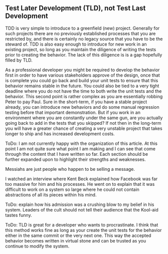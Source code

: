 ## Test Later Development (TLD), not Test Last Development
TDD is very simple to introduce to a greenfield (new) project. Generally for such projects there are no previously established processes that you are restricted by, and there is certainly no legacy source that you have to be the steward of. TDD is also easy enough to introduce for new work in an existing project, so long as you maintain the diligence of writing the tests prior to creating the behavior. The lack of this diligence is is a gap hopefully filled by TLD. 

As a professional developer you might be required to develop the behavior first in order to have various stakeholders approve of the design, once that is complete you could go back and build your unit tests to ensure that this behavior remains stable in the future. You could also be tied to a very tight deadline where you do not have the time to both write the unit tests and the behavior. This second point is rather complex as you are essentially robbing Peter to pay Paul. Sure in the short-term, if you have a stable project already, you can introduce new behaviors and do some manual regression testing before that important demonstration. But if you work in an environment where you are constantly under the same gun, are you actually going back to add in the tests that you skipped? If not then in the long-term you will have a greater chance of creating a very unstable project that takes longer to ship and has increased development costs.



ToDo: I am not currently happy with the organization of this article. At this point I am not quite sure what point I am making and I can see that come through the content that I have written so far. Each section should be further expanded upon to highlight their strengths and weaknesses. 







Messiahs are just people who happen to be selling a message. 

I watched an interview where Kent Beck explained how Facebook was far too massive for him and his processes. He went on to explain that it was difficult to work on a system so large where he could not contain abstractions of all its pieces within his mind.

ToDo: explain how his admission was a crushing blow to my belief in his system. Leaders of the cult should not tell their audience that the Kool-aid tastes funny.


ToDo: TLD is great for a developer who wants to procrastinate. I think that this method works fine as long as your create the unit tests for the behavior either in the same commit or the very next one. This way the accepted behavior becomes written in virtual stone and can be trusted as you continue to modify the system.